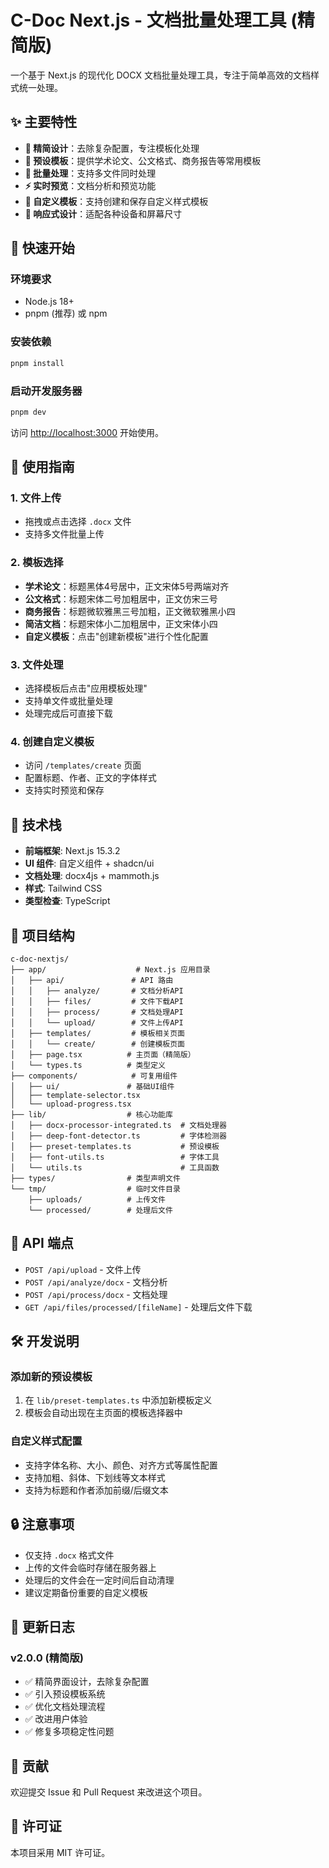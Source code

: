 # C-Doc Next.js - 文档批量处理工具 (精简版)

一个基于 Next.js 的现代化 DOCX 文档批量处理工具，专注于简单高效的文档样式统一处理。

## ✨ 主要特性

- **🎯 精简设计**：去除复杂配置，专注模板化处理
- **📝 预设模板**：提供学术论文、公文格式、商务报告等常用模板
- **🔄 批量处理**：支持多文件同时处理
- **⚡ 实时预览**：文档分析和预览功能
- **🎨 自定义模板**：支持创建和保存自定义样式模板
- **📱 响应式设计**：适配各种设备和屏幕尺寸

## 🚀 快速开始

### 环境要求

- Node.js 18+ 
- pnpm (推荐) 或 npm

### 安装依赖

```bash
pnpm install
```

### 启动开发服务器

```bash
pnpm dev
```

访问 [http://localhost:3000](http://localhost:3000) 开始使用。

## 📖 使用指南

### 1. 文件上传
- 拖拽或点击选择 `.docx` 文件
- 支持多文件批量上传

### 2. 模板选择
- **学术论文**：标题黑体4号居中，正文宋体5号两端对齐
- **公文格式**：标题宋体二号加粗居中，正文仿宋三号
- **商务报告**：标题微软雅黑三号加粗，正文微软雅黑小四
- **简洁文档**：标题宋体小二加粗居中，正文宋体小四
- **自定义模板**：点击"创建新模板"进行个性化配置

### 3. 文件处理
- 选择模板后点击"应用模板处理"
- 支持单文件或批量处理
- 处理完成后可直接下载

### 4. 创建自定义模板
- 访问 `/templates/create` 页面
- 配置标题、作者、正文的字体样式
- 支持实时预览和保存

## 🔧 技术栈

- **前端框架**: Next.js 15.3.2
- **UI 组件**: 自定义组件 + shadcn/ui
- **文档处理**: docx4js + mammoth.js
- **样式**: Tailwind CSS
- **类型检查**: TypeScript

## 📁 项目结构

```
c-doc-nextjs/
├── app/                    # Next.js 应用目录
│   ├── api/               # API 路由
│   │   ├── analyze/       # 文档分析API
│   │   ├── files/         # 文件下载API
│   │   ├── process/       # 文档处理API
│   │   └── upload/        # 文件上传API
│   ├── templates/         # 模板相关页面
│   │   └── create/        # 创建模板页面
│   ├── page.tsx          # 主页面（精简版）
│   └── types.ts          # 类型定义
├── components/            # 可复用组件
│   ├── ui/               # 基础UI组件
│   ├── template-selector.tsx
│   └── upload-progress.tsx
├── lib/                  # 核心功能库
│   ├── docx-processor-integrated.ts  # 文档处理器
│   ├── deep-font-detector.ts         # 字体检测器
│   ├── preset-templates.ts           # 预设模板
│   ├── font-utils.ts                 # 字体工具
│   └── utils.ts                      # 工具函数
├── types/                # 类型声明文件
└── tmp/                  # 临时文件目录
    ├── uploads/          # 上传文件
    └── processed/        # 处理后文件
```

## 🔗 API 端点

- `POST /api/upload` - 文件上传
- `POST /api/analyze/docx` - 文档分析
- `POST /api/process/docx` - 文档处理
- `GET /api/files/processed/[fileName]` - 处理后文件下载

## 🛠️ 开发说明

### 添加新的预设模板

1. 在 `lib/preset-templates.ts` 中添加新模板定义
2. 模板会自动出现在主页面的模板选择器中

### 自定义样式配置

- 支持字体名称、大小、颜色、对齐方式等属性配置
- 支持加粗、斜体、下划线等文本样式
- 支持为标题和作者添加前缀/后缀文本

## 🔒 注意事项

- 仅支持 `.docx` 格式文件
- 上传的文件会临时存储在服务器上
- 处理后的文件会在一定时间后自动清理
- 建议定期备份重要的自定义模板

## 📝 更新日志

### v2.0.0 (精简版)
- ✅ 精简界面设计，去除复杂配置
- ✅ 引入预设模板系统
- ✅ 优化文档处理流程
- ✅ 改进用户体验
- ✅ 修复多项稳定性问题

## 🤝 贡献

欢迎提交 Issue 和 Pull Request 来改进这个项目。

## 📄 许可证

本项目采用 MIT 许可证。
